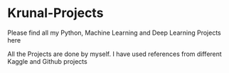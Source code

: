 # Krunal-Projects
Please find all my Python, Machine Learning and Deep Learning Projects here

All the Projects are done by myself. I have used references from different Kaggle and Github projects
